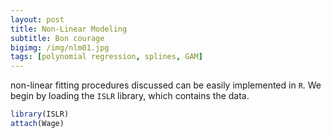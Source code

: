 ```yaml
---
layout: post
title: Non-Linear Modeling
subtitle: Bon courage
bigimg: /img/nlm01.jpg
tags: [polynomial regression, splines, GAM]
---
```


non-linear fitting procedures discussed can be easily implemented in `R`. We
begin by loading the `ISLR` library, which contains the data.

```r
library(ISLR)
attach(Wage)
```
